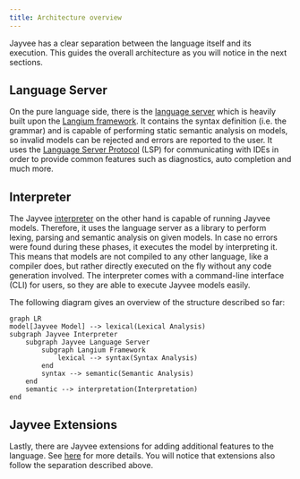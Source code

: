 ```yaml
---
title: Architecture overview
---
```


Jayvee has a clear separation between the language itself and its execution.
This guides the overall architecture as you will notice in the next sections.

## Language Server

On the pure language side, there is the [language server](https://github.com/jvalue/jayvee/tree/main/libs/language-server) which is heavily built upon the [Langium framework](https://langium.org/).
It contains the syntax definition (i.e. the grammar) and is capable of performing static semantic analysis on models, so invalid models can be rejected and errors are reported to the user.
It uses the [Language Server Protocol](https://microsoft.github.io/language-server-protocol/) (LSP) for communicating with IDEs in order to provide common features such as diagnostics, auto completion and much more.

## Interpreter

The Jayvee [interpreter](https://github.com/jvalue/jayvee/tree/main/apps/interpreter) on the other hand is capable of running Jayvee models.
Therefore, it uses the language server as a library to perform lexing, parsing and semantic analysis on given models.
In case no errors were found during these phases, it executes the model by interpreting it.
This means that models are not compiled to any other language, like a compiler does, but rather directly executed on the fly without any code generation involved.
The interpreter comes with a command-line interface (CLI) for users, so they are able to execute Jayvee models easily.

The following diagram gives an overview of the structure described so far:

```mermaid
graph LR
model[Jayvee Model] --> lexical(Lexical Analysis)
subgraph Jayvee Interpreter
    subgraph Jayvee Language Server
        subgraph Langium Framework
            lexical --> syntax(Syntax Analysis)
        end
        syntax --> semantic(Semantic Analysis)
    end
    semantic --> interpretation(Interpretation)
end
```

## Jayvee Extensions

Lastly, there are Jayvee extensions for adding additional features to the language.
See [here](./05-jayvee-extensions.md) for more details.
You will notice that extensions also follow the separation described above.
